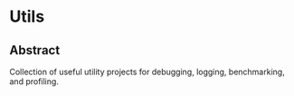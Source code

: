 <h1>Utils</h1>
<h2>Abstract</h2>
Collection of useful utility projects for debugging, logging, benchmarking, and profiling.
